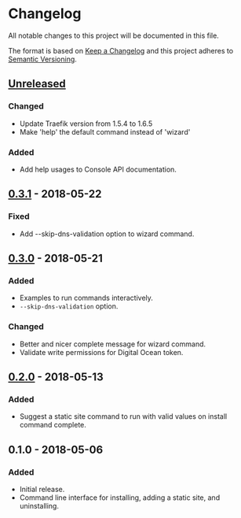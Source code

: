 # Changelog
All notable changes to this project will be documented in this file.

The format is based on [Keep a Changelog](http://keepachangelog.com/en/1.0.0/)
and this project adheres to [Semantic Versioning](http://semver.org/spec/v2.0.0.html).

## [Unreleased]
### Changed
- Update Traefik version from 1.5.4 to 1.6.5
- Make 'help' the default command instead of 'wizard'
### Added
- Add help usages to Console API documentation.

## [0.3.1] - 2018-05-22
### Fixed
- Add --skip-dns-validation option to wizard command.

## [0.3.0] - 2018-05-21
### Added
- Examples to run commands interactively.
- `--skip-dns-validation` option.
### Changed
- Better and nicer complete message for wizard command.
- Validate write permissions for Digital Ocean token.

## [0.2.0] - 2018-05-13
### Added
- Suggest a static site command to run with valid values on install command complete.

## 0.1.0 - 2018-05-06
### Added
- Initial release.
- Command line interface for installing, adding a static site, and uninstalling.

[Unreleased]: https://github.com/chrif/cocotte/compare/0.3.1...HEAD
[0.3.1]: https://github.com/chrif/cocotte/compare/0.3.0...0.3.1
[0.3.0]: https://github.com/chrif/cocotte/compare/0.2.0...0.3.0
[0.2.0]: https://github.com/chrif/cocotte/compare/0.1.0...0.2.0
